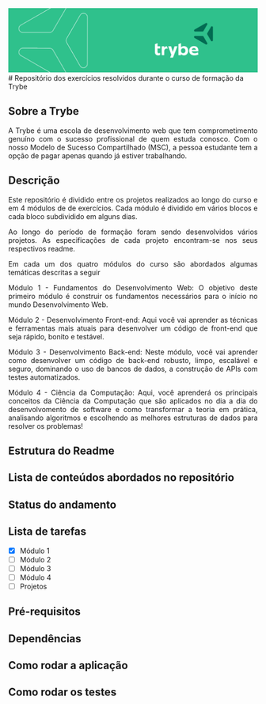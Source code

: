<img alt="capa da trybe" src="/images/CAPA_LINKEDIN_PERFIL_PESSOAL03.png" />
# Repositório dos exercícios resolvidos durante o curso de formação da Trybe

## Sobre a Trybe
<p align="justify">
      A Trybe é uma escola de desenvolvimento web que tem comprometimento genuíno com o sucesso profissional de quem estuda conosco. 
      Com o nosso Modelo de Sucesso    Compartilhado (MSC), a pessoa estudante tem a opção de pagar apenas quando já estiver trabalhando.
</p>

## Descrição
<p align="justify">
      Este repositório é dividido entre os projetos realizados ao longo do curso e em 4 módulos de de exercícios. Cada módulo é dividido em vários blocos e cada bloco subdividido em alguns dias.
</p>
<p align="justify">
      Ao longo do período de formação foram sendo desenvolvidos vários projetos. As especificações de cada projeto encontram-se nos seus respectivos readme.
</p>
<p align="justify">
      Em cada um dos quatro módulos do curso são abordados algumas temáticas descritas a seguir
</p>
<p align="justify">
      Módulo 1 - Fundamentos do Desenvolvimento Web: O objetivo deste primeiro módulo é construir os fundamentos necessários para o início no mundo Desenvolvimento Web.
</p>
<p align="justify">
      Módulo 2 - Desenvolvimento Front-end: Aqui você vai aprender as técnicas e ferramentas mais atuais para desenvolver um código de front-end que seja rápido, bonito e testável.
</p>
<p align="justify">
      Módulo 3 - Desenvolvimento Back-end: Neste módulo, você vai aprender como desenvolver um código de back-end robusto, limpo, escalável e seguro, dominando o uso de bancos de dados, a construção de APIs com testes automatizados.
</p>
<p align="justify">
      Módulo 4 - Ciência da Computação: Aqui, você aprenderá os principais conceitos da Ciência da Computação que são aplicados no dia a dia do desenvolvomento de software e como transformar a teoria em prática, analisando algoritmos e escolhendo as melhores estruturas de dados para resolver os problemas!
</p>
<p align="justify">
      
</p>

## Estrutura do Readme

## Lista de conteúdos abordados no repositório

## Status do andamento

## Lista de tarefas
- [X] Módulo 1
- [ ] Módulo 2
- [ ] Módulo 3
- [ ] Módulo 4
- [ ] Projetos

## Pré-requisitos

## Dependências

## Como rodar a aplicação

## Como rodar os testes


